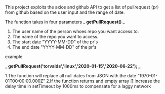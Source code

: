 This project exploits the axios and github API to get a list of pullrequest (pr) from github based on the user input and the range of date.

The function takes in four parameters **_ getPullRequest() _**

1. The user name of the person whoes repo you want access to.
2. The name of the repo you want to access.
3. The start date "YYYY-MM-DD" of the pr's
4. The end date "YYYY-MM-DD" of the pr's

example

**_ getPullRequest('torvalds','linux','2020-01-15','2020-06-22'); _**

1.The function will replace all null dates from JSON with the date "1970-01-01T00:00:00.000Z"
2.If the function returns and empty array [] increase the delay time in setTimeout by 1000ms to compensate for a laggy network
